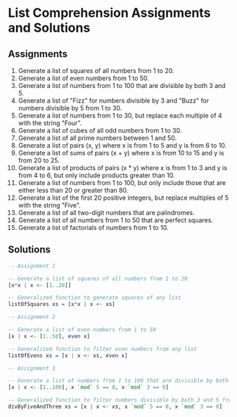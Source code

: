 # List Comprehension Assignments and Solutions

## Assignments

1. Generate a list of squares of all numbers from 1 to 20.
2. Generate a list of even numbers from 1 to 50.
3. Generate a list of numbers from 1 to 100 that are divisible by both 3 and 5.
4. Generate a list of "Fizz" for numbers divisible by 3 and "Buzz" for numbers divisible by 5 from 1 to 30.
5. Generate a list of numbers from 1 to 30, but replace each multiple of 4 with the string "Four".
6. Generate a list of cubes of all odd numbers from 1 to 30.
7. Generate a list of all prime numbers between 1 and 50.
8. Generate a list of pairs (x, y) where x is from 1 to 5 and y is from 6 to 10.
9. Generate a list of sums of pairs (x + y) where x is from 10 to 15 and y is from 20 to 25.
10. Generate a list of products of pairs (x * y) where x is from 1 to 3 and y is from 4 to 6, but only include products greater than 10.
11. Generate a list of numbers from 1 to 100, but only include those that are either less than 20 or greater than 80.
12. Generate a list of the first 20 positive integers, but replace multiples of 5 with the string "Five".
13. Generate a list of all two-digit numbers that are palindromes.
14. Generate a list of all numbers from 1 to 50 that are perfect squares.
15. Generate a list of factorials of numbers from 1 to 10.

## Solutions

```haskell
-- Assignment 1

-- Generate a list of squares of all numbers from 1 to 20
[x*x | x <- [1..20]]

-- Generalized function to generate squares of any list
listOfSquares xs = [x*x | x <- xs]

-- Assignment 2

-- Generate a list of even numbers from 1 to 50
[x | x <- [1..50], even x]

-- Generalized function to filter even numbers from any list
listOfEvens xs = [x | x <- xs, even x]

-- Assignment 3

-- Generate a list of numbers from 1 to 100 that are divisible by both 3 and 5
[x | x <- [1..100], x `mod` 5 == 0, x `mod` 3 == 0]

-- Generalized function to filter numbers divisible by both 3 and 5 from any list
divByFiveAndThree xs = [x | x <- xs, x `mod` 5 == 0, x `mod` 3 == 0]
